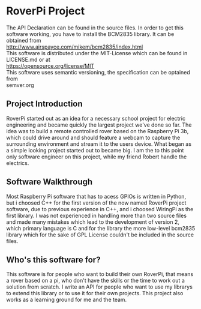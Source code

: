 # RoverPi Project
The API Declaration can be found in the source files.
In order to get this software working, you have to install the BCM2835 library. It can be obtained from  
http://www.airspayce.com/mikem/bcm2835/index.html  
This software is distributed under the MIT-License which can be found in LICENSE.md or at  
https://opensource.org/license/MIT  
This software uses semantic versioning, the specification can be optained from  
semver.org

## Project Introduction
RoverPi started out as an idea for a necessary school project for electric engineering and became quickly the largest project we've done so far. The idea was to build a remote controlled rover based on the Raspberry Pi 3b, which could drive around and should feature a webcam to capture the surrounding environment and stream it to the users device. What began as a simple looking project started out to became big. I am the to this point only software engineer on this project, while my friend Robert handle the electrics. 

## Software Walkthrough
Most Raspberry Pi software that has to acess GPIOs is written in Python, but i choosed C++ for the first version of the now named RoverPi project software, due to previous experience in C++, and i choosed WiringPi as the first library. I was not experienced in handling more than two source files and made many mistakes which lead to the development of version 2, which primary language is C and for the library the more low-level bcm2835 library which for the sake of GPL License couldn't be included in the source files.

## Who's this software for?
This software is for people who want to build their own RoverPi, that means a rover based on a pi, who don't have the skills or the time to work out a solution from scratch. I write an API for people who want to use my librarys to extend this library or to use it for their own projects. This project also works as a learning ground for me and the team.
